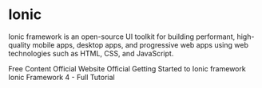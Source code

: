 # Ionic

Ionic framework is an open-source UI toolkit for building performant, high-quality mobile apps, desktop apps, and progressive web apps using web technologies such as HTML, CSS, and JavaScript. 

<ResourceGroupTitle>Free Content</ResourceGroupTitle>
<BadgeLink colorScheme='blue' badgeText='Official Website' href='https://ionicframework.com/'>Official Website</BadgeLink>
<BadgeLink colorScheme='blue' badgeText='Official Docs' href='https://ionicframework.com/docs/'>Official Getting Started to Ionic framework</BadgeLink>
<BadgeLink colorScheme='Watch' badgeText='Watch' href='https://www.youtube.com/watch?v=AvbuIRg8_Jg'>Ionic Framework 4 - Full Tutorial</BadgeLink>
